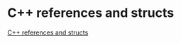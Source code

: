 # C++ references and structs
[C++ references and structs](https://aiwithcloud.com/2022/09/15/c_references_and_structs/)